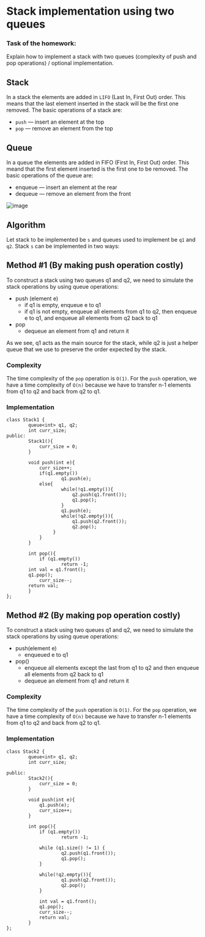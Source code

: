 # Stack implementation using two queues

### Task of the homework:

Explain how to implement a stack with two queues 
(complexity of push and pop operations) / optional implementation.


## Stack 

In a stack the elements are added in `LIFO` (Last In, First Out) order.
This means that the last element inserted in the stack will be the 
first one removed. The basic operations of a stack are:

- `push` — insert an element at the top
- `pop` — remove an element from the top

## Queue

In a queue the elements are added in FIFO (First In, First Out) order.
This meand that the first element inserted is the first one to be removed. 
The basic operations of the queue are:

- enqueue — insert an element at the rear
- dequeue — remove an element from the front

![image](link)

## Algorithm 

Let stack to be implemented be `s` and queues used to 
implement be `q1` and `q2`. Stack `s` can be implemented in two ways:

## Method #1 (By making push operation costly) 

To construct a stack using two queues q1 and q2, we need to simulate the stack operations by using queue operations:

- push (element e)
	- if q1 is empty, enqueue e to q1
	- if q1 is not empty, enqueue all elements from q1 to q2, then enqueue e to q1, and enqueue all elements from q2 back to q1
- pop
	- dequeue an element from q1 and return it

As we see, q1 acts as the main source for the stack, while q2 is just a helper queue that we use to preserve 
the order expected by the stack.

### Complexity 

The time complexity of the `pop` operation is `O(1)`. For the `push` operation, 
we have a time complexity of `O(n)` because we have to transfer n-1 elements 
from q1 to q2 and back from q2 to q1.

### Implementation

	class Stack1 {
    		queue<int> q1, q2;
    		int curr_size;
	public:
    		Stack1(){
        		curr_size = 0;
    		}

    		void push(int e){
       		 	curr_size++;
        		if(q1.empty())
            			q1.push(e);
        		else{
            			while(!q1.empty()){
                			q2.push(q1.front());
                			q1.pop();
            			}
            			q1.push(e);
            			while(!q2.empty()){
                			q1.push(q2.front());
                			q2.pop();
           			 }
        		}
    		}

    		int pop(){
        		if (q1.empty())
            			return -1;
			int val = q1.front();        		
			q1.pop();
        		curr_size--;
			return val;
    		}
	};

## Method #2 (By making pop operation costly) 

To construct a stack using two queues q1 and q2, we need to simulate the stack operations by using queue operations:

- push(element e)
	- enqueued e to q1
- pop()
	- enqueue all elements except the last from q1 to q2 and then enqueue all elements from q2 back to q1
	- dequeue an element from q1 and return it

### Complexity 

The time complexity of the `push` operation is `O(1)`. For the `pop` operation, 
we have a time complexity of `O(n)` because we have to transfer n-1 elements 
from q1 to q2 and back from q2 to q1.


### Implementation

	class Stack2 {
    		queue<int> q1, q2;
    		int curr_size;

	public:
    		Stack2(){
       	 		curr_size = 0;
    		}

     		void push(int e){
        		q1.push(e);
        		curr_size++;
    		}

    		int pop(){
        		if (q1.empty())
            			return -1;

        		while (q1.size() != 1) {
            			q2.push(q1.front());
            			q1.pop();
        		}

        		while(!q2.empty()){
            			q1.push(q2.front());
            			q2.pop();
        		}

        		int val = q1.front();
        		q1.pop();
        		curr_size--;
        		return val;
    		}
	};


